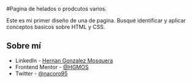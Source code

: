#Pagina de helados o prodcutos varios. 


Este es mi primer diseño de una de pagina. Busqué identificar y aplicar conceptos basicos sobre HTML y CSS. 


## Sobre mí

- LinkedIn - [Hernan Gonzalez Mosquera](https://www.linkedin.com/in/hjgmos/)
- Frontend Mentor - [@HGMOS](https://www.frontendmentor.io/profile/HGMOS)
- Twitter - [@nacoro95](https://twitter.com/nacoro95)
